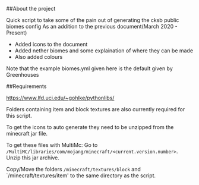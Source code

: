 <!--  ABOUT THE PROJECT -->
##About the project

Quick script to take some of the pain out of generating the cksb public biomes
 config
As an addition to the previous document(March 2020 - Present)
+ Added icons to the document
+ Added nether biomes and some explaination of where they can be made
+ Also added colours 

Note that the example biomes.yml given here is the default given by Greenhouses

<!-- REQUIREMENTS -->
##Requirements

https://www.lfd.uci.edu/~gohlke/pythonlibs/

Folders containing item and block textures are also currently required for this
 script.

To get the icons to auto generate they need to be unzipped from the minecraft
 jar file.

To get these files with MultiMc:
Go to `/MultiMC/libraries/com/mojang/minecraft/<current.version.number>`.
Unzip this jar archive.

Copy/Move the folders `/minecraft/textures/block` and `/minecraft/textures/item'
to the same directory as the script.
